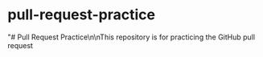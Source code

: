 # pull-request-practice
"# Pull Request Practice\n\nThis repository is for practicing the GitHub pull request 
